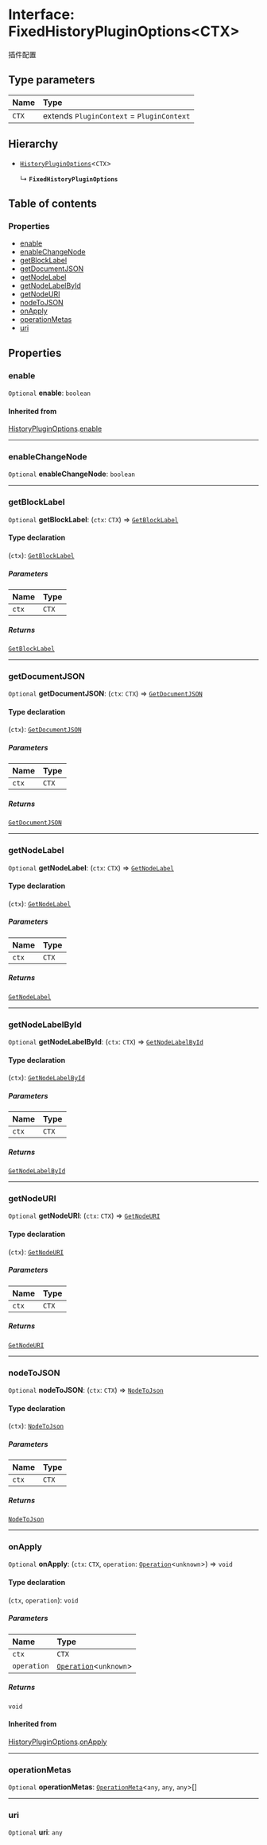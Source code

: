 # Interface: FixedHistoryPluginOptions\<CTX>

插件配置

## Type parameters

| Name | Type |
| :------ | :------ |
| `CTX` | extends `PluginContext` = `PluginContext` |

## Hierarchy

* [`HistoryPluginOptions`](/auto-docs/fixed-history-plugin/interfaces/HistoryPluginOptions.md)<`CTX`>

  ↳ **`FixedHistoryPluginOptions`**

## Table of contents

### Properties

* [enable](/auto-docs/fixed-history-plugin/interfaces/FixedHistoryPluginOptions.md#enable)
* [enableChangeNode](/auto-docs/fixed-history-plugin/interfaces/FixedHistoryPluginOptions.md#enablechangenode)
* [getBlockLabel](/auto-docs/fixed-history-plugin/interfaces/FixedHistoryPluginOptions.md#getblocklabel)
* [getDocumentJSON](/auto-docs/fixed-history-plugin/interfaces/FixedHistoryPluginOptions.md#getdocumentjson)
* [getNodeLabel](/auto-docs/fixed-history-plugin/interfaces/FixedHistoryPluginOptions.md#getnodelabel)
* [getNodeLabelById](/auto-docs/fixed-history-plugin/interfaces/FixedHistoryPluginOptions.md#getnodelabelbyid)
* [getNodeURI](/auto-docs/fixed-history-plugin/interfaces/FixedHistoryPluginOptions.md#getnodeuri)
* [nodeToJSON](/auto-docs/fixed-history-plugin/interfaces/FixedHistoryPluginOptions.md#nodetojson)
* [onApply](/auto-docs/fixed-history-plugin/interfaces/FixedHistoryPluginOptions.md#onapply)
* [operationMetas](/auto-docs/fixed-history-plugin/interfaces/FixedHistoryPluginOptions.md#operationmetas)
* [uri](/auto-docs/fixed-history-plugin/interfaces/FixedHistoryPluginOptions.md#uri)

## Properties

### enable

`Optional` **enable**: `boolean`

#### Inherited from

[HistoryPluginOptions](/auto-docs/fixed-history-plugin/interfaces/HistoryPluginOptions.md).[enable](/auto-docs/fixed-history-plugin/interfaces/HistoryPluginOptions.md#enable)

***

### enableChangeNode

`Optional` **enableChangeNode**: `boolean`

***

### getBlockLabel

`Optional` **getBlockLabel**: (`ctx`: `CTX`) => [`GetBlockLabel`](/auto-docs/fixed-history-plugin/types/GetBlockLabel.md)

#### Type declaration

(`ctx`): [`GetBlockLabel`](/auto-docs/fixed-history-plugin/types/GetBlockLabel.md)

##### Parameters

| Name | Type |
| :------ | :------ |
| `ctx` | `CTX` |

##### Returns

[`GetBlockLabel`](/auto-docs/fixed-history-plugin/types/GetBlockLabel.md)

***

### getDocumentJSON

`Optional` **getDocumentJSON**: (`ctx`: `CTX`) => [`GetDocumentJSON`](/auto-docs/fixed-history-plugin/types/GetDocumentJSON.md)

#### Type declaration

(`ctx`): [`GetDocumentJSON`](/auto-docs/fixed-history-plugin/types/GetDocumentJSON.md)

##### Parameters

| Name | Type |
| :------ | :------ |
| `ctx` | `CTX` |

##### Returns

[`GetDocumentJSON`](/auto-docs/fixed-history-plugin/types/GetDocumentJSON.md)

***

### getNodeLabel

`Optional` **getNodeLabel**: (`ctx`: `CTX`) => [`GetNodeLabel`](/auto-docs/fixed-history-plugin/types/GetNodeLabel.md)

#### Type declaration

(`ctx`): [`GetNodeLabel`](/auto-docs/fixed-history-plugin/types/GetNodeLabel.md)

##### Parameters

| Name | Type |
| :------ | :------ |
| `ctx` | `CTX` |

##### Returns

[`GetNodeLabel`](/auto-docs/fixed-history-plugin/types/GetNodeLabel.md)

***

### getNodeLabelById

`Optional` **getNodeLabelById**: (`ctx`: `CTX`) => [`GetNodeLabelById`](/auto-docs/fixed-history-plugin/types/GetNodeLabelById.md)

#### Type declaration

(`ctx`): [`GetNodeLabelById`](/auto-docs/fixed-history-plugin/types/GetNodeLabelById.md)

##### Parameters

| Name | Type |
| :------ | :------ |
| `ctx` | `CTX` |

##### Returns

[`GetNodeLabelById`](/auto-docs/fixed-history-plugin/types/GetNodeLabelById.md)

***

### getNodeURI

`Optional` **getNodeURI**: (`ctx`: `CTX`) => [`GetNodeURI`](/auto-docs/fixed-history-plugin/types/GetNodeURI.md)

#### Type declaration

(`ctx`): [`GetNodeURI`](/auto-docs/fixed-history-plugin/types/GetNodeURI.md)

##### Parameters

| Name | Type |
| :------ | :------ |
| `ctx` | `CTX` |

##### Returns

[`GetNodeURI`](/auto-docs/fixed-history-plugin/types/GetNodeURI.md)

***

### nodeToJSON

`Optional` **nodeToJSON**: (`ctx`: `CTX`) => [`NodeToJson`](/auto-docs/fixed-history-plugin/types/NodeToJson.md)

#### Type declaration

(`ctx`): [`NodeToJson`](/auto-docs/fixed-history-plugin/types/NodeToJson.md)

##### Parameters

| Name | Type |
| :------ | :------ |
| `ctx` | `CTX` |

##### Returns

[`NodeToJson`](/auto-docs/fixed-history-plugin/types/NodeToJson.md)

***

### onApply

`Optional` **onApply**: (`ctx`: `CTX`, `operation`: [`Operation`](/auto-docs/fixed-history-plugin/interfaces/Operation.md)<`unknown`>) => `void`

#### Type declaration

(`ctx`, `operation`): `void`

##### Parameters

| Name | Type |
| :------ | :------ |
| `ctx` | `CTX` |
| `operation` | [`Operation`](/auto-docs/fixed-history-plugin/interfaces/Operation.md)<`unknown`> |

##### Returns

`void`

#### Inherited from

[HistoryPluginOptions](/auto-docs/fixed-history-plugin/interfaces/HistoryPluginOptions.md).[onApply](/auto-docs/fixed-history-plugin/interfaces/HistoryPluginOptions.md#onapply)

***

### operationMetas

`Optional` **operationMetas**: [`OperationMeta`](/auto-docs/fixed-history-plugin/interfaces/OperationMeta.md)<`any`, `any`, `any`>\[]

***

### uri

`Optional` **uri**: `any`
